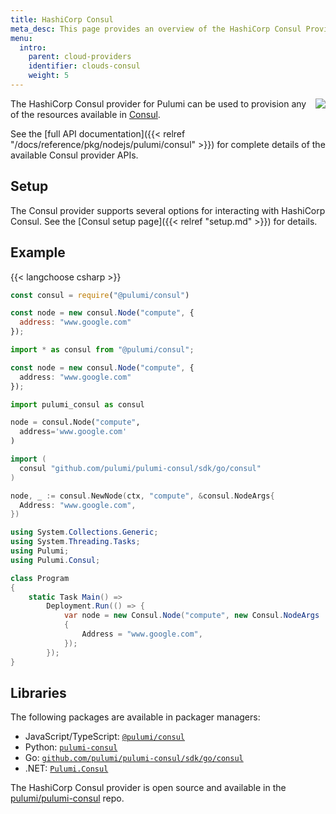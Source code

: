 ```yaml
---
title: HashiCorp Consul
meta_desc: This page provides an overview of the HashiCorp Consul Provider for Pulumi.
menu:
  intro:
    parent: cloud-providers
    identifier: clouds-consul
    weight: 5
---
```


<img src="/logos/tech/consul.png" align="right" class="h-16 px-8 pb-4">

The HashiCorp Consul provider for Pulumi can be used to provision any of the resources available in [Consul](https://www.consul.io/).

See the [full API documentation]({{< relref "/docs/reference/pkg/nodejs/pulumi/consul" >}}) for complete details of the available Consul provider APIs.

## Setup

The Consul provider supports several options for interacting with HashiCorp Consul.  See the [Consul setup page]({{< relref "setup.md" >}}) for details.

## Example

{{< langchoose csharp >}}

```javascript
const consul = require("@pulumi/consul")

const node = new consul.Node("compute", {
  address: "www.google.com"
});
```

```typescript
import * as consul from "@pulumi/consul";

const node = new consul.Node("compute", {
  address: "www.google.com"
});
```

```python
import pulumi_consul as consul

node = consul.Node("compute",
  address='www.google.com'
)
```

```go
import (
  consul "github.com/pulumi/pulumi-consul/sdk/go/consul"
)

node, _ := consul.NewNode(ctx, "compute", &consul.NodeArgs{
  Address: "www.google.com",
})
```

```csharp
using System.Collections.Generic;
using System.Threading.Tasks;
using Pulumi;
using Pulumi.Consul;

class Program
{
    static Task Main() =>
        Deployment.Run(() => {
            var node = new Consul.Node("compute", new Consul.NodeArgs
            {
                Address = "www.google.com",
            });
        });
}
```

## Libraries

The following packages are available in packager managers:

* JavaScript/TypeScript: [`@pulumi/consul`](https://www.npmjs.com/package/@pulumi/consul)
* Python: [`pulumi-consul`](https://pypi.org/project/pulumi-consul/)
* Go: [`github.com/pulumi/pulumi-consul/sdk/go/consul`](https://github.com/pulumi/pulumi-consul)
* .NET: [`Pulumi.Consul`](https://www.nuget.org/packages/Pulumi.Consul)

The HashiCorp Consul provider is open source and available in the [pulumi/pulumi-consul](https://github.com/pulumi/pulumi-consul) repo.
